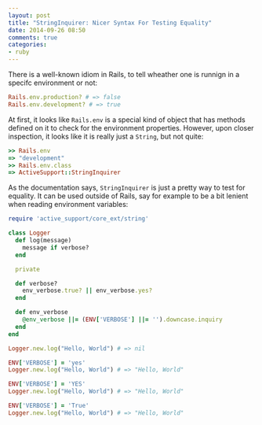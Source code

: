 ```yaml
---
layout: post
title: "StringInquirer: Nicer Syntax For Testing Equality"
date: 2014-09-26 08:50
comments: true
categories:
- ruby
---
```


There is a well-known idiom in Rails, to tell wheather one is runnign in a specifc environment or not:

``` ruby
Rails.env.production? # => false
Rails.env.development? # => true
```

At first, it looks like `Rails.env` is a special kind of object that has methods defined on it to check for the environment properties. However, upon closer inspection, it looks like it is really just a `String`, but not quite:

``` ruby
>> Rails.env
=> "development"
>> Rails.env.class
=> ActiveSupport::StringInquirer
```

As the documentation says, `StringInquirer` is just a pretty way to test for equality. It can be used outside of Rails, say for example to be a bit lenient when reading environment variables:

``` ruby
require 'active_support/core_ext/string'

class Logger
  def log(message)
    message if verbose?
  end

  private

  def verbose?
    env_verbose.true? || env_verbose.yes?
  end

  def env_verbose
    @env_verbose ||= (ENV['VERBOSE'] ||= '').downcase.inquiry
  end
end

Logger.new.log("Hello, World") # => nil

ENV['VERBOSE'] = 'yes'
Logger.new.log("Hello, World") # => "Hello, World"

ENV['VERBOSE'] = 'YES'
Logger.new.log("Hello, World") # => "Hello, World"

ENV['VERBOSE'] = 'True'
Logger.new.log("Hello, World") # => "Hello, World"
```
